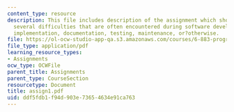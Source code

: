 ```yaml
---
content_type: resource
description: This file includes description of the assignment which should include
  several difficulties that are often encountered during software development - design,
  implementation, documentation, testing, maintenance, or?otherwise.
file: https://ol-ocw-studio-app-qa.s3.amazonaws.com/courses/6-883-program-analysis-fall-2005/ddf5fdb1f94d903e73654634e91ca763_assign1.pdf
file_type: application/pdf
learning_resource_types:
- Assignments
ocw_type: OCWFile
parent_title: Assignments
parent_type: CourseSection
resourcetype: Document
title: assign1.pdf
uid: ddf5fdb1-f94d-903e-7365-4634e91ca763
---
```

